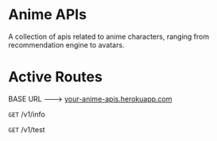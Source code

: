 # Anime APIs

A collection of apis related to anime characters, ranging from recommendation engine to avatars.
# Active Routes

BASE URL ---> [your-anime-apis.herokuapp.com](https://your-anime-apis.herokuapp.com)

`GET` /v1/info

`GET` /v1/test

